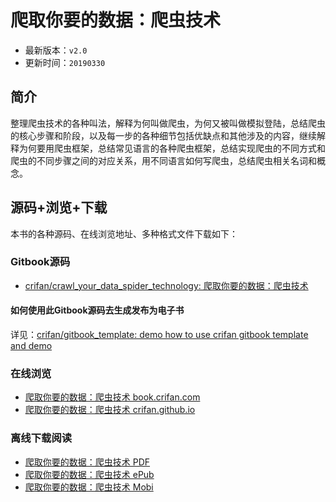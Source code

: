 # 爬取你要的数据：爬虫技术

* 最新版本：`v2.0`
* 更新时间：`20190330`

## 简介

整理爬虫技术的各种叫法，解释为何叫做爬虫，为何又被叫做模拟登陆，总结爬虫的核心步骤和阶段，以及每一步的各种细节包括优缺点和其他涉及的内容，继续解释为何要用爬虫框架，总结常见语言的各种爬虫框架，总结实现爬虫的不同方式和爬虫的不同步骤之间的对应关系，用不同语言如何写爬虫，总结爬虫相关名词和概念。

## 源码+浏览+下载

本书的各种源码、在线浏览地址、多种格式文件下载如下：

### Gitbook源码

* [crifan/crawl_your_data_spider_technology: 爬取你要的数据：爬虫技术](https://github.com/crifan/crawl_your_data_spider_technology)

#### 如何使用此Gitbook源码去生成发布为电子书

详见：[crifan/gitbook_template: demo how to use crifan gitbook template and demo](https://github.com/crifan/gitbook_template)

### 在线浏览

* [爬取你要的数据：爬虫技术 book.crifan.com](http://book.crifan.com/books/crawl_your_data_spider_technology/website)
* [爬取你要的数据：爬虫技术 crifan.github.io](https://crifan.github.io/crawl_your_data_spider_technology/website)

### 离线下载阅读

* [爬取你要的数据：爬虫技术 PDF](http://book.crifan.com/books/crawl_your_data_spider_technology/pdf/crawl_your_data_spider_technology.pdf)
* [爬取你要的数据：爬虫技术 ePub](http://book.crifan.com/books/crawl_your_data_spider_technology/epub/crawl_your_data_spider_technology.epub)
* [爬取你要的数据：爬虫技术 Mobi](http://book.crifan.com/books/crawl_your_data_spider_technology/mobi/crawl_your_data_spider_technology.mobi)
